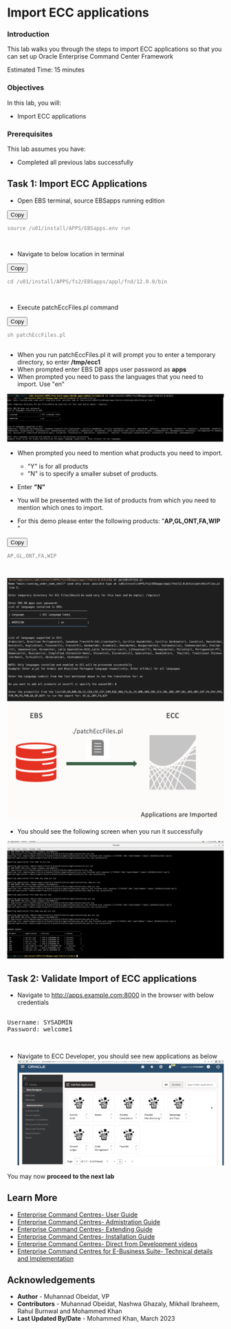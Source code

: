 # Import ECC applications

### Introduction


This lab walks you through the steps to import ECC applications so that you can set up Oracle Enterprise Command Center Framework



Estimated Time: 15 minutes

### Objectives
In this lab, you will:
* Import ECC applications


### Prerequisites

This lab assumes you have:
* Completed all previous labs successfully 

##  

## Task 1: Import ECC Applications

*  Open EBS terminal, source EBSapps running edition
<pre><button class="copy-button" title="Copy text to clipboard">Copy</button><code class="hljs apache"><span class="copy-code"><span class="hljs-attribute"><div style="color:grey"> 
source /u01/install/APPS/EBSapps.env run 

</div>
</span></code></pre></li>


* Navigate to below location in terminal 

<pre><button class="copy-button" title="Copy text to clipboard">Copy</button><code class="hljs apache"><span class="copy-code"><span class="hljs-attribute"><div style="color:grey"> 
cd /u01/install/APPS/fs2/EBSapps/appl/fnd/12.0.0/bin

</div>
</span></code></pre></li>

* Execute patchEccFiles.pl command
<pre><button class="copy-button" title="Copy text to clipboard">Copy</button><code class="hljs apache"><span class="copy-code"><span class="hljs-attribute"><div style="color:grey"> 
sh patchEccFiles.pl
</div>
</span></code></pre></li>


* When you run patchEccFiles.pl it will prompt you to enter a temporary directory, so enter <b>/tmp/ecc1</b>
* When prompted enter EBS DB apps user password as <b>apps</b>
* When prompted you need to pass the languages that you need to import. Use "en" 

![Image alt text](images/import101.png)


* When prompted you need to mention what products you need to import. 
     * "Y" is for all products
     * "N" is to specify a smaller subset of products. 

* Enter <b>"N"</b> 

* You will be presented with the list of products from which you need to mention which ones to import. 

* For this demo please enter the following products: "<b>AP,GL,ONT,FA,WIP</b> "

<pre><button class="copy-button" title="Copy text to clipboard">Copy</button><code class="hljs apache"><span class="copy-code"><span class="hljs-attribute"><div style="color:grey"> 
AP,GL,ONT,FA,WIP

</div>
</span></code></pre></li>

![Image alt text](images/importecc1.png)
![Image alt text](images/import1000.png)

* You should see the following  screen when you run it successfully

![Image alt text](images/payables12.png)


## Task 2: Validate Import of ECC applications

* Navigate to http://apps.example.com:8000 in the browser with below credentials 

 <pre><span class="hljs-attribute">
Username: SYSADMIN
Password: welcome1


</span></code></pre></li>

    
* Navigate to ECC Developer, you should see new applications as below
![Image alt text](images/5apps.png)


You may now  **proceed to the next lab**


## Learn More
* [Enterprise Command Centres- User Guide](https://docs.oracle.com/cd/E26401_01/doc.122/e22956/T27641T671922.htm)
* [Enterprise Command Centres- Admistration Guide](https://docs.oracle.com/cd/E26401_01/doc.122/f34732/toc.htm)
* [Enterprise Command Centres- Extending Guide](https://docs.oracle.com/cd/E26401_01/doc.122/f21671/T673609T673618.htm)
* [Enterprise Command Centres- Installation Guide](https://support.oracle.com/epmos/faces/DocumentDisplay?_afrLoop=264801675930013&id=2495053.1&_afrWindowMode=0&_adf.ctrl-state=1c6rxqpyoj_102)
* [Enterprise Command Centres- Direct from Development videos](https://learn.oracle.com/ols/course/ebs-enterprise-command-centers-direct-from-development/50662/60350)
* [Enterprise Command Centres for E-Business Suite- Technical details and Implementation](https://mylearn.oracle.com/ou/component/-/117416)

## Acknowledgements

* **Author** - Muhannad Obeidat, VP
* **Contributors** -  Muhannad Obeidat, Nashwa Ghazaly, Mikhail Ibraheem, Rahul Burnwal and Mohammed Khan
* **Last Updated By/Date** - Mohammed Khan, March 2023


